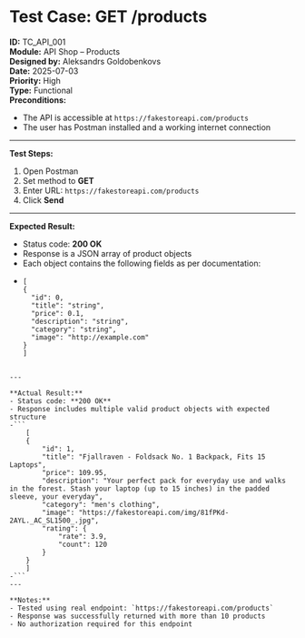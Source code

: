 # Test Case: GET /products

**ID:** TC_API_001  
**Module:** API Shop – Products  
**Designed by:** Aleksandrs Goldobenkovs  
**Date:** 2025-07-03  
**Priority:** High  
**Type:** Functional  
**Preconditions:**  
- The API is accessible at `https://fakestoreapi.com/products`  
- The user has Postman installed and a working internet connection

---

**Test Steps:**

1. Open Postman
2. Set method to **GET**
3. Enter URL: `https://fakestoreapi.com/products`
4. Click **Send**

---

**Expected Result:**  
- Status code: **200 OK**  
- Response is a JSON array of product objects  
- Each object contains the following fields as per documentation:
- ```
  [
  {
    "id": 0,
    "title": "string",
    "price": 0.1,
    "description": "string",
    "category": "string",
    "image": "http://example.com"
  }
  ]  
```

---  

**Actual Result:**    
- Status code: **200 OK**    
- Response includes multiple valid product objects with expected structure
-```
    [
    {
        "id": 1,
        "title": "Fjallraven - Foldsack No. 1 Backpack, Fits 15 Laptops",
        "price": 109.95,
        "description": "Your perfect pack for everyday use and walks in the forest. Stash your laptop (up to 15 inches) in the padded sleeve, your everyday",
        "category": "men's clothing",
        "image": "https://fakestoreapi.com/img/81fPKd-2AYL._AC_SL1500_.jpg",
        "rating": {
            "rate": 3.9,
            "count": 120
        }
    }
    ]
-```
---

**Notes:**  
- Tested using real endpoint: `https://fakestoreapi.com/products`  
- Response was successfully returned with more than 10 products  
- No authorization required for this endpoint



